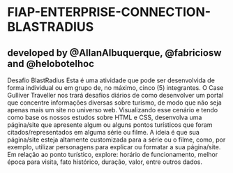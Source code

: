 # FIAP-ENTERPRISE-CONNECTION-BLASTRADIUS
## developed by @AllanAlbuquerque, @fabriciosw and @helobotelhoc

Desafio BlastRadius  Esta é uma atividade que pode ser desenvolvida de forma individual ou em grupo de, no máximo, cinco (5) integrantes.  O Case Gulliver Traveller nos trará desafios diários de como desenvolver um portal que concentre informações diversas sobre turismo, de modo que não seja apenas mais um site no universo web.  Visualizando esse cenário e tendo como base os nossos estudos sobre HTML e CSS, desenvolva uma página/site que apresente algum ou alguns pontos turísticos que foram citados/representados em alguma série ou filme. A ideia é que sua página/site esteja altamente customizada para a série ou o filme, como, por exemplo, utilizar personagens para explicar ou formatar a sua página/site.  Em relação ao ponto turístico, explore: horário de funcionamento, melhor época para visita, fato histórico, duração, valor, entre outros dados.
